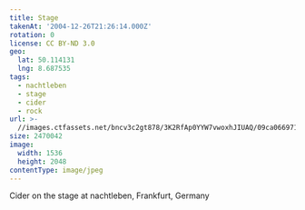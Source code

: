 ```yaml
---
title: Stage
takenAt: '2004-12-26T21:26:14.000Z'
rotation: 0
license: CC BY-ND 3.0
geo:
  lat: 50.114131
  lng: 8.687535
tags:
  - nachtleben
  - stage
  - cider
  - rock
url: >-
  //images.ctfassets.net/bncv3c2gt878/3K2RfAp0YYW7vwoxhJIUAQ/09ca066971bf9e2740815f88604c22f4/stage_4321104631_o
size: 2470042
image:
  width: 1536
  height: 2048
contentType: image/jpeg
---
```


Cider on the stage at nachtleben, Frankfurt, Germany
